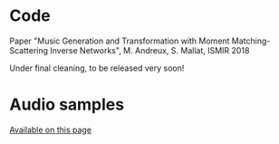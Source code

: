 # Code
Paper "Music Generation and Transformation with Moment Matching-Scattering Inverse Networks", M. Andreux, S. Mallat, ISMIR 2018

Under final cleaning, to be released very soon!

# Audio samples
[Available on this page](http://andreuxmath.github.io/ismir.html)
